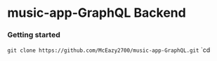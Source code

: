 # music-app-GraphQL Backend

### Getting started
`git clone https://github.com/McEazy2700/music-app-GraphQL.git`
`cd 
